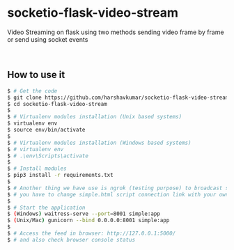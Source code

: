 # socketio-flask-video-stream
Video Streaming on flask using two methods sending video frame by frame or send using socket events


<br />

## How to use it

```bash
$ # Get the code
$ git clone https://github.com/harshavkumar/socketio-flask-video-stream.git
$ cd socketio-flask-video-stream
$
$ # Virtualenv modules installation (Unix based systems)
$ virtualenv env
$ source env/bin/activate
$
$ # Virtualenv modules installation (Windows based systems)
$ # virtualenv env
$ # .\env\Scripts\activate
$
$ # Install modules
$ pip3 install -r requirements.txt
$
$ # Another thing we have use is ngrok (testing purpose) to broadcast socetio on https
$ # you have to change simple.html script connection link with your own nrok generated link on flask deployed URL
$
$ # Start the application
$ (Windows) waitress-serve --port=8001 simple:app
$ (Unix/Mac) gunicorn --bind 0.0.0.0:8001 simple:app
$
$ # Access the feed in browser: http://127.0.0.1:5000/
$ # and also check browser console status 
```
